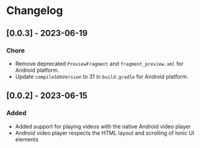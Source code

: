 # Changelog

## [0.0.3] - 2023-06-19

### Chore

- Remove deprecated `PreviewFragment` and `fragment_preview.xml` for Android platform.
- Update `compileSdkVersion` to 31 in `build.gradle` for Android platform.

## [0.0.2] - 2023-06-15

### Added

- Added support for playing videos with the native Android video player
- Android video player respects the HTML layout and scrolling of Ionic UI elements
